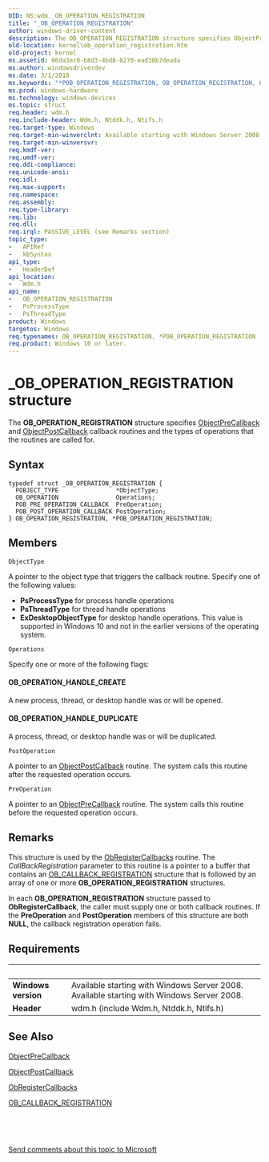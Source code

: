 ```yaml
---
UID: NS:wdm._OB_OPERATION_REGISTRATION
title: "_OB_OPERATION_REGISTRATION"
author: windows-driver-content
description: The OB_OPERATION_REGISTRATION structure specifies ObjectPreCallback and ObjectPostCallback callback routines and the types of operations that the routines are called for.
old-location: kernel\ob_operation_registration.htm
old-project: kernel
ms.assetid: 06da3ec0-b8d3-4bd8-8270-ead38b7deada
ms.author: windowsdriverdev
ms.date: 3/1/2018
ms.keywords: "*POB_OPERATION_REGISTRATION, OB_OPERATION_REGISTRATION, OB_OPERATION_REGISTRATION structure [Kernel-Mode Driver Architecture], POB_OPERATION_REGISTRATION, POB_OPERATION_REGISTRATION structure pointer [Kernel-Mode Driver Architecture], PsProcessType, PsThreadType, _OB_OPERATION_REGISTRATION, kernel.ob_operation_registration, kstruct_c_257b9aaa-a8cc-49b2-b51e-16fcf5eb8084.xml, wdm/OB_OPERATION_REGISTRATION, wdm/POB_OPERATION_REGISTRATION"
ms.prod: windows-hardware
ms.technology: windows-devices
ms.topic: struct
req.header: wdm.h
req.include-header: Wdm.h, Ntddk.h, Ntifs.h
req.target-type: Windows
req.target-min-winverclnt: Available starting with Windows Server 2008.
req.target-min-winversvr: 
req.kmdf-ver: 
req.umdf-ver: 
req.ddi-compliance: 
req.unicode-ansi: 
req.idl: 
req.max-support: 
req.namespace: 
req.assembly: 
req.type-library: 
req.lib: 
req.dll: 
req.irql: PASSIVE_LEVEL (see Remarks section)
topic_type:
-	APIRef
-	kbSyntax
api_type:
-	HeaderDef
api_location:
-	Wdm.h
api_name:
-	OB_OPERATION_REGISTRATION
-	PsProcessType
-	PsThreadType
product: Windows
targetos: Windows
req.typenames: OB_OPERATION_REGISTRATION, *POB_OPERATION_REGISTRATION
req.product: Windows 10 or later.
---
```


# _OB_OPERATION_REGISTRATION structure
The <b>OB_OPERATION_REGISTRATION</b> structure specifies <a href="..\wdm\nc-wdm-pob_pre_operation_callback.md">ObjectPreCallback</a> and <a href="..\wdm\nc-wdm-pob_post_operation_callback.md">ObjectPostCallback</a> callback routines and the types of operations that the routines are called for.

## Syntax
````
typedef struct _OB_OPERATION_REGISTRATION {
  POBJECT_TYPE                *ObjectType;
  OB_OPERATION                Operations;
  POB_PRE_OPERATION_CALLBACK  PreOperation;
  POB_POST_OPERATION_CALLBACK PostOperation;
} OB_OPERATION_REGISTRATION, *POB_OPERATION_REGISTRATION;
````

## Members


`ObjectType`

A pointer to the object type that triggers the callback routine. Specify one of the following values:

<ul>
<li><b>PsProcessType</b> for process handle operations</li>
<li><b>PsThreadType</b> for thread handle operations</li>
<li><b>ExDesktopObjectType</b> for desktop handle operations. This value is supported in Windows 10 and not in the earlier versions of the operating system.</li>
</ul>

`Operations`

Specify one or more of the following flags:





#### OB_OPERATION_HANDLE_CREATE

A new process, thread, or desktop handle was or will be opened.



#### OB_OPERATION_HANDLE_DUPLICATE

A process, thread, or desktop handle was or will be duplicated.

`PostOperation`

A pointer to an <a href="..\wdm\nc-wdm-pob_post_operation_callback.md">ObjectPostCallback</a> routine. The system calls this routine after the requested operation occurs.

`PreOperation`

A pointer to an <a href="..\wdm\nc-wdm-pob_pre_operation_callback.md">ObjectPreCallback</a> routine. The system calls this routine before the requested operation occurs.

## Remarks
This structure is used by the <a href="..\wdm\nf-wdm-obregistercallbacks.md">ObRegisterCallbacks</a> routine. The <i>CallBackRegistration</i> parameter to this routine is a pointer to a buffer that contains an <a href="..\wdm\ns-wdm-_ob_callback_registration.md">OB_CALLBACK_REGISTRATION</a> structure that is followed by an array of one or more <b>OB_OPERATION_REGISTRATION</b> structures.

In each <b>OB_OPERATION_REGISTRATION</b> structure passed to <b>ObRegisterCallback</b>, the caller must supply one or both callback routines. If the <b>PreOperation</b> and <b>PostOperation</b> members of this structure are both <b>NULL</b>, the callback registration operation fails.

## Requirements
| &nbsp; | &nbsp; |
| ---- |:---- |
| **Windows version** | Available starting with Windows Server 2008. Available starting with Windows Server 2008. |
| **Header** | wdm.h (include Wdm.h, Ntddk.h, Ntifs.h) |

## See Also

<a href="..\wdm\nc-wdm-pob_pre_operation_callback.md">ObjectPreCallback</a>



<a href="..\wdm\nc-wdm-pob_post_operation_callback.md">ObjectPostCallback</a>



<a href="..\wdm\nf-wdm-obregistercallbacks.md">ObRegisterCallbacks</a>



<a href="..\wdm\ns-wdm-_ob_callback_registration.md">OB_CALLBACK_REGISTRATION</a>



 

 

<a href="mailto:wsddocfb@microsoft.com?subject=Documentation%20feedback [kernel\kernel]:%20OB_OPERATION_REGISTRATION structure%20 RELEASE:%20(3/1/2018)&amp;body=%0A%0APRIVACY STATEMENT%0A%0AWe use your feedback to improve the documentation. We don't use your email address for any other purpose, and we'll remove your email address from our system after the issue that you're reporting is fixed. While we're working to fix this issue, we might send you an email message to ask for more info. Later, we might also send you an email message to let you know that we've addressed your feedback.%0A%0AFor more info about Microsoft's privacy policy, see http://privacy.microsoft.com/en-us/default.aspx." title="Send comments about this topic to Microsoft">Send comments about this topic to Microsoft</a>